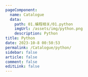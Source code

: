 ```yaml
---
pageComponent:
  name: Catalogue
  data:
    path: 01.编程相关/01.python
    imgUrl: /assets/img/python.png
    description: Python
title: Python
date: 2023-10-8 00:50:53
permalink: /Catalogue/python/
sidebar: false
article: false
comment: false
editLink: false
---
```

